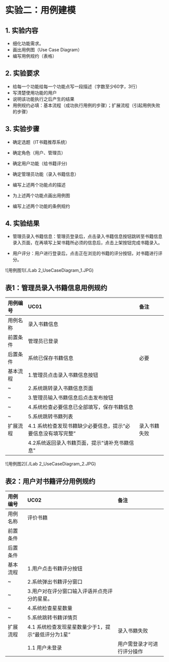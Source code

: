 # 实验二：用例建模

## 1. 实验内容

- 细化功能需求。
- 画出用例图（Use Case Diagram）
- 编写用例规约（表格）



## 2. 实验要求

- 给每一个功能给每一个功能点写一段描述（字数至少60字，3行）
- 写清楚使用功能的用户
- 说明该功能执行之后产生的结果
-  用例规约必填：基本流程（成功执行用例的步骤）；扩展流程（引起用例失败的步骤）



## 3. 实验步骤

- 确定选题（IT书籍推荐系统）

- 确定角色（用户、管理员）

- 确定用户功能（给书籍评分)
- 确定管理员功能（录入书籍信息）

- 编写上述两个功能点的描述

- 为上述两个功能点画出用例图

- 编写上述两个功能的条例规约





## 4. 实验结果

- 管理员录入书籍信息：管理员登录后，点击录入书籍信息按钮跳转至书籍信息录入页面，在再填写上架书籍所必须的信息后，点击上架按钮完成书籍录入。

-  用户评分：用户进行登录后，点击正在浏览的书籍的评分按钮，对书籍进行评分。







![用例图1](./Lab 2_UseCaseDiagram_1.JPG) 

## 表1：管理员录入书籍信息用例规约
| 用例编号 | UC01                                                         | 备注         |
| :------- | :----------------------------------------------------------- | :----------- |
| 用例名称 | 录入书籍信息                                                 |              |
| 前置条件 | 管理员已登录                                                 |              |
| 后置条件 | 系统已保存书籍信息                                           | 必要         |
| 基本流程 | 1.管理员点击录入书籍信息按钮                                 |              |
| ~        | 2.系统跳转录入书籍信息页面                                   |              |
| ~        | 3.管理员输入书籍信息后点击发布按钮                           |              |
| ~        | 4.系统检查必要信息已全部填写，保存书籍信息                   |              |
| ~        | 5.系统跳转书籍列表                                           |              |
| 扩展流程 | 4.1 系统检查发现书籍缺少必要信息，提示“必要信息没有填写完整” | 录入书籍失败 |
|          | 4.2系统返回录入书籍页面，提示"请补充书籍信息"                |              |





![用例图2](./Lab 2_UseCaseDiagram_2.JPG)

## 表2：用户对书籍评分用例规约

| 用例编号 | UC02                                               | 备注                       |
| :------- | :------------------------------------------------- | :------------------------- |
| 用例名称 | 评价书籍                                           |                            |
| 前置条件 |                                                    |                            |
| 后置条件 |                                                    |                            |
| 基本流程 | 1.用户点击书籍评分按钮                             |                            |
| ~        | 2.系统弹出书籍评分窗口                             |                            |
| ~        | 3.用户对在评分窗口输入评语并点亮评分的星星。       |                            |
| ~        | 4.系统检查星星数量                                 |                            |
| ~        | 5.系统跳转书籍详情页                               |                            |
| 扩展流程 | 4.1 系统检查发现星星数量少于1，提示“最低评分为1星” | 录入书籍失败               |
|          | 1.1 用户未登录                                     | 用户需登录才可进行评分操作 |

